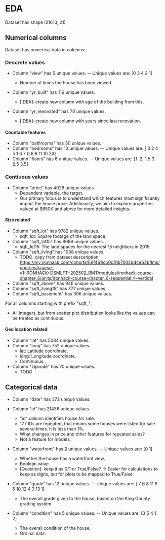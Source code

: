 # EDA

Dataset has shape (21613, 21)

## Numerical columns
Dataset has numerical data in columns: 


### Descrete values

- Column "view" has 5 unique values.
   -- Unique values are:
 [0 3 4 2 1]
   - Number of times the house has been viewed.

- Column "yr_built" has 116 unique values.
  - [IDEA]: create new column with age of the building from this.
- Column "yr_renovated" has 70 unique values.
  - [IDEA]: create new column with years since last renovation.

#### Countable features

- Column "bathrooms" has 30 unique values.
- Column "bedrooms" has 13 unique values.
   -- Unique values are:
 [ 3  2  4  5  1  6  7  0  8  9 11 10 33]
- Column "floors" has 6 unique values.
   -- Unique values are:
 [1.  2.  1.5 3.  2.5 3.5]

### Contiuous values
- Column "price" has 4028 unique values.
  - Dependent variable, the target.
  - Our primary focus is to understand which features most significantly impact the house price. Additionally, we aim to explore properties valued at $650K and above for more detailed insights.


#### Size related
- Column "sqft_lot" has 9782 unique values.
  - sqft_lot: Square footage of the land space.
- Column "sqft_lot15" has 8689 unique values.
  - sqft_lot15: The land spaces for the nearest 15 neighbors in 2015.
- Column "sqft_living" has 1038 unique values.
  - TODO: copy from dataset desceription https://my.ironhack.com/cohorts/66f469cb0c31b7002bd4e62b/lms/courses/course-v1:IRONHACK+DSMLFT+202502_RMT/modules/ironhack-course-chapter_6/units/ironhack-course-chapter_6-sequential_4-vertical
- Column "sqft_above" has 946 unique values.
- Column "sqft_living15" has 777 unique values.
- Column "sqft_basement" has 306 unique values.
  
For all columns starting with prefix "sqft_":
  - All integers, but from scatter plot distribution looks like the values can be treated as continuous.
 



#### Geo location related
- Column "lat" has 5034 unique values.
- Column "long" has 752 unique values.
  - lat: Latitude coordinate.
  - long: Longitude coordinate.
  - Continuous.
- Column "zipcode" has 70 unique values.
  - TODO



## Categorical data

- Column "date" has 372 unique values.

- Column "id" has 21436 unique values.
  - "id" column identifies house for sale. 
  - 177 IDs are repeated, that means some houses were listed for sale several times. It is less than 1%.
  - What changes in price and other features for repeated sales?
  - Not a feature for models.

- Column "waterfront" has 2 unique values.
   -- Unique values are:
 [0 1]
  - Whether the house has a waterfront view.
  - Boolean value.
  - [Question]: keep it as 0/1 or True/False? 
    -> Easier for calculations to keep as digits, but for plots to be mapped to True/False

- Column "grade" has 12 unique values.
   -- Unique values are:
 [ 7  6  8 11  9  5 10 12  4  3 13  1]
  - The overall grade given to the house, based on the King County grading system.

- Column "condition" has 5 unique values.
  -- Unique values are:
  [3 5 4 1 2]
  - The overall condition of the house.
  - Ordinal data.